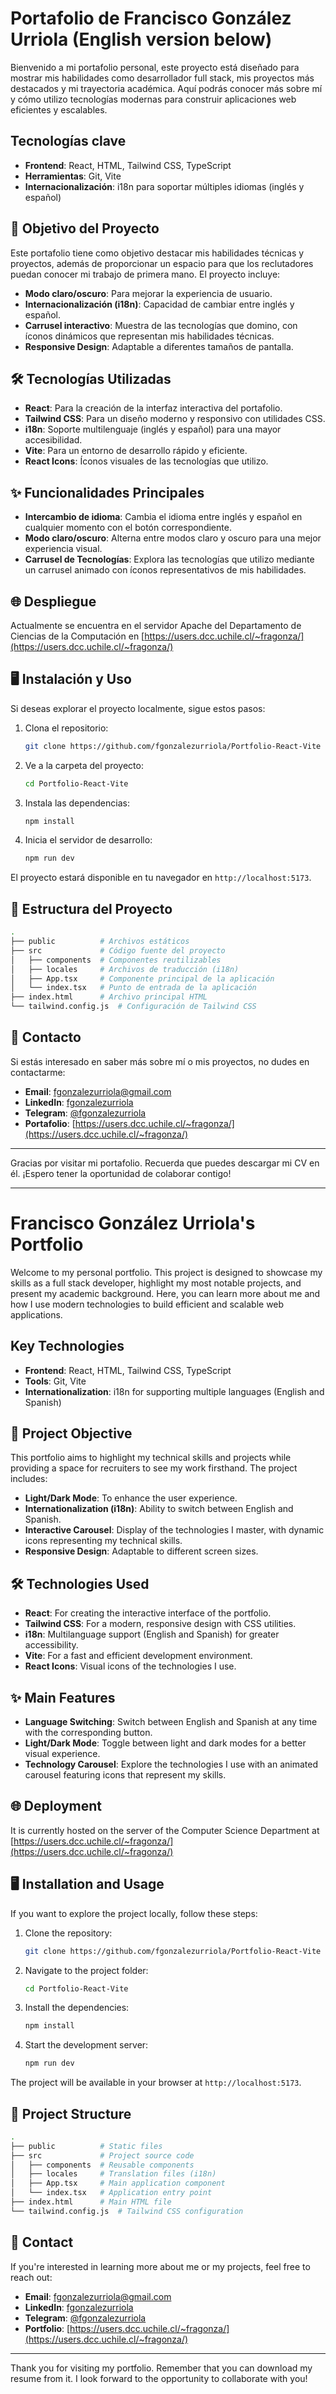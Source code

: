 # Portafolio de Francisco González Urriola (English version below)

Bienvenido a mi portafolio personal, este proyecto está diseñado para mostrar mis habilidades como desarrollador full stack, mis proyectos más destacados y mi trayectoria académica. Aquí podrás conocer más sobre mí y cómo utilizo tecnologías modernas para construir aplicaciones web eficientes y escalables.

## Tecnologías clave

- **Frontend**: React, HTML, Tailwind CSS, TypeScript
- **Herramientas**: Git, Vite
- **Internacionalización**: i18n para soportar múltiples idiomas (inglés y español)

## 🎯 Objetivo del Proyecto

Este portafolio tiene como objetivo destacar mis habilidades técnicas y proyectos, además de proporcionar un espacio para que los reclutadores puedan conocer mi trabajo de primera mano. El proyecto incluye:

- **Modo claro/oscuro**: Para mejorar la experiencia de usuario.
- **Internacionalización (i18n)**: Capacidad de cambiar entre inglés y español.
- **Carrusel interactivo**: Muestra de las tecnologías que domino, con íconos dinámicos que representan mis habilidades técnicas.
- **Responsive Design**: Adaptable a diferentes tamaños de pantalla.

## 🛠️ Tecnologías Utilizadas

- **React**: Para la creación de la interfaz interactiva del portafolio.
- **Tailwind CSS**: Para un diseño moderno y responsivo con utilidades CSS.
- **i18n**: Soporte multilenguaje (inglés y español) para una mayor accesibilidad.
- **Vite**: Para un entorno de desarrollo rápido y eficiente.
- **React Icons**: Íconos visuales de las tecnologías que utilizo.

## ✨ Funcionalidades Principales

- **Intercambio de idioma**: Cambia el idioma entre inglés y español en cualquier momento con el botón correspondiente.
- **Modo claro/oscuro**: Alterna entre modos claro y oscuro para una mejor experiencia visual.
- **Carrusel de Tecnologías**: Explora las tecnologías que utilizo mediante un carrusel animado con íconos representativos de mis habilidades.

## 🌐 Despliegue

Actualmente se encuentra en el servidor Apache del Departamento de Ciencias de la Computación en [https://users.dcc.uchile.cl/~fragonza/](https://users.dcc.uchile.cl/~fragonza/)

## 🖥️ Instalación y Uso

Si deseas explorar el proyecto localmente, sigue estos pasos:

1. Clona el repositorio:

   ```bash
   git clone https://github.com/fgonzalezurriola/Portfolio-React-Vite
   ```

2. Ve a la carpeta del proyecto:

   ```bash
   cd Portfolio-React-Vite
   ```

3. Instala las dependencias:

   ```bash
   npm install
   ```

4. Inicia el servidor de desarrollo:

   ```bash
   npm run dev
   ```

El proyecto estará disponible en tu navegador en `http://localhost:5173`.

## 📂 Estructura del Proyecto

```bash
.
├── public          # Archivos estáticos
├── src             # Código fuente del proyecto
│   ├── components  # Componentes reutilizables
│   ├── locales     # Archivos de traducción (i18n)
│   ├── App.tsx     # Componente principal de la aplicación
│   └── index.tsx   # Punto de entrada de la aplicación
├── index.html      # Archivo principal HTML
└── tailwind.config.js  # Configuración de Tailwind CSS
```

## 📧 Contacto

Si estás interesado en saber más sobre mí o mis proyectos, no dudes en contactarme:

- **Email**: [fgonzalezurriola@gmail.com](mailto:fgonzalezurriola@gmail.com)
- **LinkedIn**: [fgonzalezurriola](https://www.linkedin.com/in/fgonzalezurriola/)
- **Telegram**: [@fgonzalezurriola](https://t.me/fgonzalezurriola)
- **Portafolio**: [https://users.dcc.uchile.cl/~fragonza/](https://users.dcc.uchile.cl/~fragonza/)

---

Gracias por visitar mi portafolio. Recuerda que puedes descargar mi CV en él. ¡Espero tener la oportunidad de colaborar contigo!

---

# Francisco González Urriola's Portfolio

Welcome to my personal portfolio. This project is designed to showcase my skills as a full stack developer, highlight my most notable projects, and present my academic background. Here, you can learn more about me and how I use modern technologies to build efficient and scalable web applications.

## Key Technologies

- **Frontend**: React, HTML, Tailwind CSS, TypeScript
- **Tools**: Git, Vite
- **Internationalization**: i18n for supporting multiple languages (English and Spanish)

## 🎯 Project Objective

This portfolio aims to highlight my technical skills and projects while providing a space for recruiters to see my work firsthand. The project includes:

- **Light/Dark Mode**: To enhance the user experience.
- **Internationalization (i18n)**: Ability to switch between English and Spanish.
- **Interactive Carousel**: Display of the technologies I master, with dynamic icons representing my technical skills.
- **Responsive Design**: Adaptable to different screen sizes.

## 🛠️ Technologies Used

- **React**: For creating the interactive interface of the portfolio.
- **Tailwind CSS**: For a modern, responsive design with CSS utilities.
- **i18n**: Multilanguage support (English and Spanish) for greater accessibility.
- **Vite**: For a fast and efficient development environment.
- **React Icons**: Visual icons of the technologies I use.

## ✨ Main Features

- **Language Switching**: Switch between English and Spanish at any time with the corresponding button.
- **Light/Dark Mode**: Toggle between light and dark modes for a better visual experience.
- **Technology Carousel**: Explore the technologies I use with an animated carousel featuring icons that represent my skills.

## 🌐 Deployment

It is currently hosted on the server of the Computer Science Department at [https://users.dcc.uchile.cl/~fragonza/](https://users.dcc.uchile.cl/~fragonza/)

## 🖥️ Installation and Usage

If you want to explore the project locally, follow these steps:

1. Clone the repository:

   ```bash
   git clone https://github.com/fgonzalezurriola/Portfolio-React-Vite
   ```

2. Navigate to the project folder:

   ```bash
   cd Portfolio-React-Vite
   ```

3. Install the dependencies:

   ```bash
   npm install
   ```

4. Start the development server:

   ```bash
   npm run dev
   ```

The project will be available in your browser at `http://localhost:5173`.

## 📂 Project Structure

```bash
.
├── public          # Static files
├── src             # Project source code
│   ├── components  # Reusable components
│   ├── locales     # Translation files (i18n)
│   ├── App.tsx     # Main application component
│   └── index.tsx   # Application entry point
├── index.html      # Main HTML file
└── tailwind.config.js  # Tailwind CSS configuration
```

## 📧 Contact

If you're interested in learning more about me or my projects, feel free to reach out:

- **Email**: [fgonzalezurriola@gmail.com](mailto:fgonzalezurriola@gmail.com)
- **LinkedIn**: [fgonzalezurriola](https://www.linkedin.com/in/fgonzalezurriola/)
- **Telegram**: [@fgonzalezurriola](https://t.me/fgonzalezurriola)
- **Portfolio**: [https://users.dcc.uchile.cl/~fragonza/](https://users.dcc.uchile.cl/~fragonza/)

---

Thank you for visiting my portfolio. Remember that you can download my resume from it. I look forward to the opportunity to collaborate with you!
